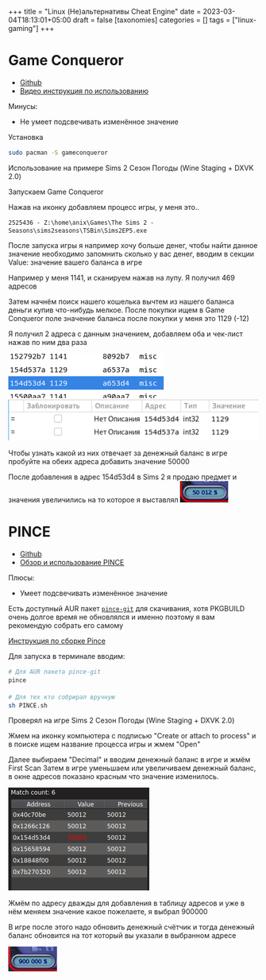 +++
title = "Linux (Не)альтернативы Cheat Engine"
date = 2023-03-04T18:13:01+05:00
draft = false
[taxonomies]
categories = []
tags = ["linux-gaming"]
+++
# Game Conqueror
* [Github](https://github.com/scanmem/scanmem/tree/main/gui)
* [Видео инструкция по использованию](https://www.youtube.com/watch?v=xBGCjtdfaq0)

Минусы:
* Не умеет подсвечивать изменённое значение

Установка
```bash
sudo pacman -S gameconqueror
```
Использование на примере Sims 2 Сезон Погоды (Wine Staging + DXVK 2.0)

Запускаем Game Conqueror

Нажав на иконку добавляем процесс игры, у меня это..
```
2525436 - Z:\home\anix\Games\The Sims 2 - Seasons\sims2seasons\TSBin\Sims2EP5.exe
```

После запуска игры я например хочу больше денег, чтобы найти данное значение необходимо запомнить сколько у вас денег, вводим в секции Value: значение вашего баланса в игре

Например у меня 1141, и сканируем нажав на лупу. Я получил 469 адресов

Затем начнём поиск нашего кошелька вычтем из нашего баланса деньги купив что-нибудь мелкое. После покупки ищем в Game Conqueror поле значение баланса после покупки у меня это 1129 (-12)

Я получил 2 адреса с данным значением, добавляем оба и чек-лист нажав по ним два раза

![](/images/linux-alternative-cheat-engine/1671552591.png)
![](/images/linux-alternative-cheat-engine/1671552562.png)

Чтобы узнать какой из них отвечает за денежный баланс в игре пробуйте на обеих адреса добавить значение 50000

После добавления в адрес 154d53d4 в Sims 2 я продаю предмет и значения увеличились  на то которое я выставлял
![](/images/linux-alternative-cheat-engine/changed-value.png)

# PINCE
* [Github](https://github.com/korcankaraokcu/PINCE)
* [Обзор и использование PINCE](https://www.youtube.com/watch?v=hUPvk2ejYTk)

Плюсы:
* Умеет подсвечивать изменённое значение

Есть доступный AUR пакет [``pince-git``](https://aur.archlinux.org/packages/pince-git) для скачивания, хотя PKGBUILD очень долгое время не обновлялся и именно поэтому я вам рекомендую собрать его самому

[Инструкция по сборке Pince](https://github.com/korcankaraokcu/PINCE#installing)

Для запуска в терминале вводим:
```bash
# Для AUR пакета pince-git
pince

# Для тех кто собрирал вручную
sh PINCE.sh
```
Проверял на игре Sims 2 Сезон Погоды (Wine Staging + DXVK 2.0)

Жмем на иконку компьютера с подписью "Create or attach to process" и в поиске ищем название процесса игры и жмем "Open"

Далее выбираем "Decimal" и вводим денежный баланс в игре и жмём First Scan
Затем в игре уменьшаем или увеличиваем денежный баланс, в окне адресов показано красным что значение изменилось.

![](/images/linux-alternative-cheat-engine/1671555558.png)

Жмём по адресу дважды для добавления в таблицу адресов и уже в нём меняем значение какое пожелаете, я выбрал 900000

В игре после этого надо обновить денежный счётчик и тогда денежный баланс обновится на тот который вы указали в выбранном адресе

![](/images/linux-alternative-cheat-engine/1671556150.png)

